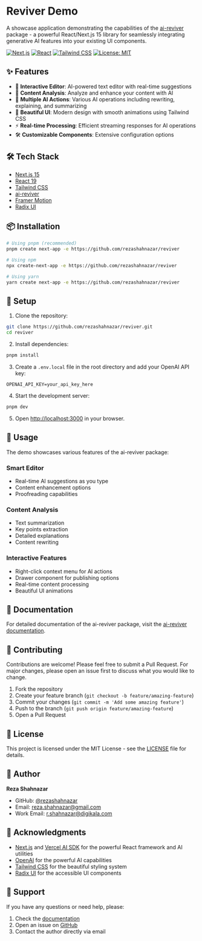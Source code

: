 # Reviver Demo

A showcase application demonstrating the capabilities of the [ai-reviver](https://www.npmjs.com/package/ai-reviver) package - a powerful React/Next.js 15 library for seamlessly integrating generative AI features into your existing UI components.

[![Next.js](https://img.shields.io/badge/Next.js-15.1.6-black)](https://nextjs.org/)
[![React](https://img.shields.io/badge/React-19.0.0-blue)](https://reactjs.org/)
[![Tailwind CSS](https://img.shields.io/badge/Tailwind-3.4.1-38B2AC)](https://tailwindcss.com/)
[![License: MIT](https://img.shields.io/badge/License-MIT-yellow.svg)](https://opensource.org/licenses/MIT)

## ✨ Features

- 🎨 **Interactive Editor**: AI-powered text editor with real-time suggestions
- 🔄 **Content Analysis**: Analyze and enhance your content with AI
- 🎯 **Multiple AI Actions**: Various AI operations including rewriting, explaining, and summarizing
- 🌈 **Beautiful UI**: Modern design with smooth animations using Tailwind CSS
- ⚡ **Real-time Processing**: Efficient streaming responses for AI operations
- 🛠️ **Customizable Components**: Extensive configuration options

## 🛠️ Tech Stack

- [Next.js 15](https://nextjs.org/)
- [React 19](https://reactjs.org/)
- [Tailwind CSS](https://tailwindcss.com/)
- [ai-reviver](https://www.npmjs.com/package/ai-reviver)
- [Framer Motion](https://www.framer.com/motion/)
- [Radix UI](https://www.radix-ui.com/)

## 📦 Installation

```bash
# Using pnpm (recommended)
pnpm create next-app -e https://github.com/rezashahnazar/reviver

# Using npm
npx create-next-app -e https://github.com/rezashahnazar/reviver

# Using yarn
yarn create next-app -e https://github.com/rezashahnazar/reviver
```

## 🔧 Setup

1. Clone the repository:

```bash
git clone https://github.com/rezashahnazar/reviver.git
cd reviver
```

2. Install dependencies:

```bash
pnpm install
```

3. Create a `.env.local` file in the root directory and add your OpenAI API key:

```env
OPENAI_API_KEY=your_api_key_here
```

4. Start the development server:

```bash
pnpm dev
```

5. Open [http://localhost:3000](http://localhost:3000) in your browser.

## 🎯 Usage

The demo showcases various features of the ai-reviver package:

### Smart Editor

- Real-time AI suggestions as you type
- Content enhancement options
- Proofreading capabilities

### Content Analysis

- Text summarization
- Key points extraction
- Detailed explanations
- Content rewriting

### Interactive Features

- Right-click context menu for AI actions
- Drawer component for publishing options
- Real-time content processing
- Beautiful UI animations

## 📖 Documentation

For detailed documentation of the ai-reviver package, visit the [ai-reviver documentation](https://github.com/rezashahnazar/reviver/tree/main/packages/ai-reviver).

## 🤝 Contributing

Contributions are welcome! Please feel free to submit a Pull Request. For major changes, please open an issue first to discuss what you would like to change.

1. Fork the repository
2. Create your feature branch (`git checkout -b feature/amazing-feature`)
3. Commit your changes (`git commit -m 'Add some amazing feature'`)
4. Push to the branch (`git push origin feature/amazing-feature`)
5. Open a Pull Request

## 📝 License

This project is licensed under the MIT License - see the [LICENSE](LICENSE) file for details.

## 👤 Author

**Reza Shahnazar**

- GitHub: [@rezashahnazar](https://github.com/rezashahnazar)
- Email: [reza.shahnazar@gmail.com](mailto:reza.shahnazar@gmail.com)
- Work Email: [r.shahnazar@digikala.com](mailto:r.shahnazar@digikala.com)

## 💫 Acknowledgments

- [Next.js](https://nextjs.org) and [Vercel AI SDK](https://sdk.vercel.ai/) for the powerful React framework and AI utilities
- [OpenAI](https://openai.com) for the powerful AI capabilities
- [Tailwind CSS](https://tailwindcss.com) for the beautiful styling system
- [Radix UI](https://www.radix-ui.com) for the accessible UI components

## 🤔 Support

If you have any questions or need help, please:

1. Check the [documentation](https://github.com/rezashahnazar/reviver/tree/main/packages/ai-reviver)
2. Open an issue on [GitHub](https://github.com/rezashahnazar/reviver/issues)
3. Contact the author directly via email
